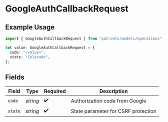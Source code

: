 # GoogleAuthCallbackRequest

## Example Usage

```typescript
import { GoogleAuthCallbackRequest } from "patronts/models/operations";

let value: GoogleAuthCallbackRequest = {
  code: "<value>",
  state: "Colorado",
};
```

## Fields

| Field                               | Type                                | Required                            | Description                         |
| ----------------------------------- | ----------------------------------- | ----------------------------------- | ----------------------------------- |
| `code`                              | *string*                            | :heavy_check_mark:                  | Authorization code from Google      |
| `state`                             | *string*                            | :heavy_check_mark:                  | State parameter for CSRF protection |